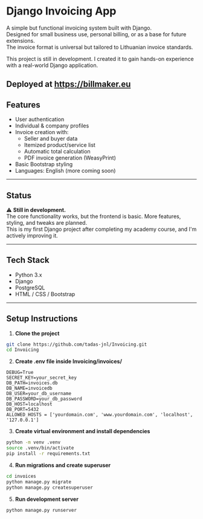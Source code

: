 # Django Invoicing App

A simple but functional invoicing system built with Django.  
Designed for small business use, personal billing, or as a base for future extensions.  
The invoice format is universal but tailored to Lithuanian invoice standards.

This project is still in development. I created it to gain hands-on experience with a real-world Django application.

Deployed at https://billmaker.eu
---

## Features

- User authentication
- Individual & company profiles
- Invoice creation with:
  - Seller and buyer data
  - Itemized product/service list
  - Automatic total calculation
  - PDF invoice generation (WeasyPrint)
- Basic Bootstrap styling
- Languages: English (more coming soon)

---

## Status

⚠️ **Still in development.**  
The core functionality works, but the frontend is basic. More features, styling, and tweaks are planned.  
This is my first Django project after completing my academy course, and I'm actively improving it.

---

## Tech Stack

- Python 3.x
- Django
- PostgreSQL
- HTML / CSS / Bootstrap

---

## Setup Instructions

1. **Clone the project**

```bash
git clone https://github.com/tadas-jnl/Invoicing.git
cd Invoicing
```

2. **Create .env file inside Invoicing/invoices/**

```env
DEBUG=True
SECRET_KEY=your_secret_key
DB_PATH=invoices.db
DB_NAME=invoicedb
DB_USER=your_db_username
DB_PASSWORD=your_db_password
DB_HOST=localhost
DB_PORT=5432
ALLOWED_HOSTS = ['yourdomain.com', 'www.yourdomain.com', 'localhost', '127.0.0.1']
```

3. **Create virtual environment and install dependencies**

```bash
python -m venv .venv
source .venv/bin/activate
pip install -r requirements.txt
```

4. **Run migrations and create superuser**

```bash
cd invoices
python manage.py migrate
python manage.py createsuperuser
```

5. **Run development server**

```bash
python manage.py runserver
```
